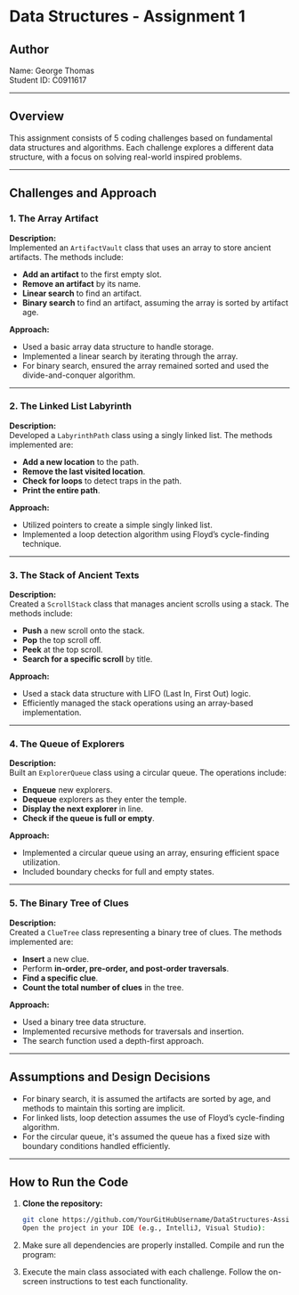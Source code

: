 # Data Structures - Assignment 1

## Author
Name: George Thomas  
Student ID: C0911617

---

## Overview

This assignment consists of 5 coding challenges based on fundamental data structures and algorithms. Each challenge explores a different data structure, with a focus on solving real-world inspired problems.

---

## Challenges and Approach

### 1. The Array Artifact
**Description:**  
Implemented an `ArtifactVault` class that uses an array to store ancient artifacts. The methods include:
- **Add an artifact** to the first empty slot.
- **Remove an artifact** by its name.
- **Linear search** to find an artifact.
- **Binary search** to find an artifact, assuming the array is sorted by artifact age.

**Approach:**  
- Used a basic array data structure to handle storage.
- Implemented a linear search by iterating through the array.
- For binary search, ensured the array remained sorted and used the divide-and-conquer algorithm.
  
---

### 2. The Linked List Labyrinth
**Description:**  
Developed a `LabyrinthPath` class using a singly linked list. The methods implemented are:
- **Add a new location** to the path.
- **Remove the last visited location**.
- **Check for loops** to detect traps in the path.
- **Print the entire path**.

**Approach:**  
- Utilized pointers to create a simple singly linked list.
- Implemented a loop detection algorithm using Floyd’s cycle-finding technique.

---

### 3. The Stack of Ancient Texts
**Description:**  
Created a `ScrollStack` class that manages ancient scrolls using a stack. The methods include:
- **Push** a new scroll onto the stack.
- **Pop** the top scroll off.
- **Peek** at the top scroll.
- **Search for a specific scroll** by title.

**Approach:**  
- Used a stack data structure with LIFO (Last In, First Out) logic.
- Efficiently managed the stack operations using an array-based implementation.

---

### 4. The Queue of Explorers
**Description:**  
Built an `ExplorerQueue` class using a circular queue. The operations include:
- **Enqueue** new explorers.
- **Dequeue** explorers as they enter the temple.
- **Display the next explorer** in line.
- **Check if the queue is full or empty**.

**Approach:**  
- Implemented a circular queue using an array, ensuring efficient space utilization.
- Included boundary checks for full and empty states.

---

### 5. The Binary Tree of Clues
**Description:**  
Created a `ClueTree` class representing a binary tree of clues. The methods implemented are:
- **Insert** a new clue.
- Perform **in-order, pre-order, and post-order traversals**.
- **Find a specific clue**.
- **Count the total number of clues** in the tree.

**Approach:**  
- Used a binary tree data structure.
- Implemented recursive methods for traversals and insertion.
- The search function used a depth-first approach.

---

## Assumptions and Design Decisions
- For binary search, it is assumed the artifacts are sorted by age, and methods to maintain this sorting are implicit.
- For linked lists, loop detection assumes the use of Floyd’s cycle-finding algorithm.
- For the circular queue, it's assumed the queue has a fixed size with boundary conditions handled efficiently.

---

## How to Run the Code

1. **Clone the repository:**
   ```bash
   git clone https://github.com/YourGitHubUsername/DataStructures-Assignment1-GeorgeThomas.git
   Open the project in your IDE (e.g., IntelliJ, Visual Studio):

2. Make sure all dependencies are properly installed.
   Compile and run the program:

3. Execute the main class associated with each challenge.
   Follow the on-screen instructions to test each functionality.
